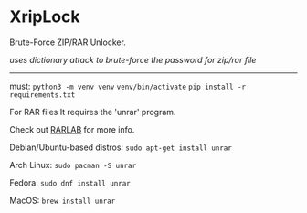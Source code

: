 # XripLock
Brute-Force ZIP/RAR Unlocker.

*uses dictionary attack to brute-force the password for zip/rar file*

---

must:  `python3 -m venv venv`
       `venv/bin/activate`
       `pip install -r requirements.txt`

For RAR files It requires the 'unrar' program.

Check out [RARLAB](https://www.rarlab.com/rar_add.htm) for more info.

  Debian/Ubuntu-based distros:
  `sudo apt-get install unrar`

  Arch Linux:
    `sudo pacman -S unrar`

  Fedora:
    `sudo dnf install unrar`

MacOS:
  `brew install unrar`
